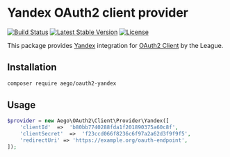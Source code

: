 # Yandex OAuth2 client provider

[![Build Status](https://travis-ci.org/rakeev/oauth2-yandex.svg?branch=master)](https://travis-ci.org/rakeev/oauth2-yandex)
[![Latest Stable Version](https://poser.pugx.org/aego/oauth2-yandex/v/stable.svg)](https://packagist.org/packages/aego/oauth2-yandex)
[![License](https://poser.pugx.org/aego/oauth2-yandex/license.svg)](https://packagist.org/packages/aego/oauth2-yandex)

This package provides [Yandex](https://passport.yandex.ru) integration for [OAuth2 Client](https://github.com/thephpleague/oauth2-client) by the League.

## Installation

```sh
composer require aego/oauth2-yandex
```

## Usage

```php
$provider = new Aego\OAuth2\Client\Provider\Yandex([
    'clientId'  =>  'b80bb7740288fda1f201890375a60c8f',
    'clientSecret'  =>  'f23ccd066f8236c6f97a2a62d3f9f9f5',
    'redirectUri' => 'https://example.org/oauth-endpoint',
]);
```
